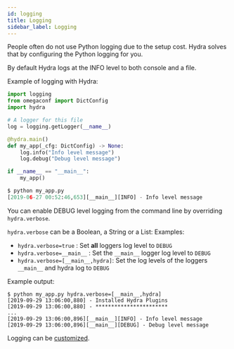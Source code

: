 ```yaml
---
id: logging
title: Logging
sidebar_label: Logging
---
```


People often do not use Python logging due to the setup cost.
Hydra solves that by configuring the Python logging for you.

By default Hydra logs at the INFO level to both console and a file.

Example of logging with Hydra:

```python
import logging
from omegaconf import DictConfig
import hydra

# A logger for this file
log = logging.getLogger(__name__)

@hydra.main()
def my_app(_cfg: DictConfig) -> None:
    log.info("Info level message")
    log.debug("Debug level message")

if __name__ == "__main__":
    my_app()

$ python my_app.py
[2019-06-27 00:52:46,653][__main__][INFO] - Info level message

```
You can enable DEBUG level logging from the command line  by overriding `hydra.verbose`.

`hydra.verbose` can be a Boolean, a String or a List:
Examples:
* `hydra.verbose=true` : Set **all** loggers log level to `DEBUG`
* `hydra.verbose=__main__` : Set the `__main__` logger log level to `DEBUG`
* `hydra.verbose=[__main__,hydra]`: Set the log levels of the loggers `__main__` and hydra log to `DEBUG`

Example output:
``` text
$ python my_app.py hydra.verbose=[__main__,hydra]
[2019-09-29 13:06:00,880] - Installed Hydra Plugins
[2019-09-29 13:06:00,880] - ***********************
...
[2019-09-29 13:06:00,896][__main__][INFO] - Info level message
[2019-09-29 13:06:00,896][__main__][DEBUG] - Debug level message
```

Logging can be [customized](../configure_hydra/logging.md).

